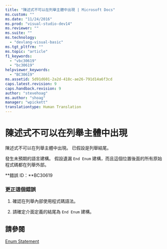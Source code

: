 ```yaml
---
title: "陳述式不可以在列舉主體中出現 | Microsoft Docs"
ms.custom: ""
ms.date: "11/24/2016"
ms.prod: "visual-studio-dev14"
ms.reviewer: ""
ms.suite: ""
ms.technology: 
  - "devlang-visual-basic"
ms.tgt_pltfrm: ""
ms.topic: "article"
f1_keywords: 
  - "vbc30619"
  - "bc30619"
helpviewer_keywords: 
  - "BC30619"
ms.assetid: 5d91d601-2a2d-418c-ae26-791d14a6f3cd
caps.latest.revision: 9
caps.handback.revision: 9
author: "stevehoag"
ms.author: "shoag"
manager: "wpickett"
translationtype: Human Translation
---
```

# 陳述式不可以在列舉主體中出現
陳述式不可以在列舉主體中出現。 已假設是列舉結尾。  
  
 發生未預期的語言建構。 假設遺漏 `End Enum` 建構，而且這個位置後面的所有原始程式碼都在列舉外部。  
  
 **錯誤 ID：**BC30619  
  
### 更正這個錯誤  
  
1.  確認在列舉內部使用程式碼語法。  
  
2.  請確定介面定義的結尾為 `End Enum` 建構。  
  
## 請參閱  
 [Enum Statement](../../visual-basic/language-reference/statements/enum-statement.md)